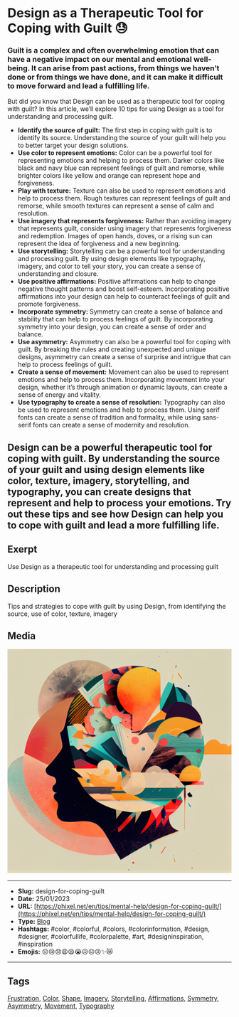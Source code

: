 # Design as a Therapeutic Tool for Coping with Guilt 😓
### Guilt is a complex and often overwhelming emotion that can have a negative impact on our mental and emotional well-being. It can arise from past actions, from things we haven’t done or from things we have done, and it can make it difficult to move forward and lead a fulfilling life.

But did you know that Design can be used as a therapeutic tool for coping with guilt? In this article, we’ll explore 10 tips for using Design as a tool for understanding and processing guilt.

- **Identify the source of guilt:** The first step in coping with guilt is to identify its source. Understanding the source of your guilt will help you to better target your design solutions.
- **Use color to represent emotions:** Color can be a powerful tool for representing emotions and helping to process them. Darker colors like black and navy blue can represent feelings of guilt and remorse, while brighter colors like yellow and orange can represent hope and forgiveness.
- **Play with texture:** Texture can also be used to represent emotions and help to process them. Rough textures can represent feelings of guilt and remorse, while smooth textures can represent a sense of calm and resolution.
- **Use imagery that represents forgiveness:** Rather than avoiding imagery that represents guilt, consider using imagery that represents forgiveness and redemption. Images of open hands, doves, or a rising sun can represent the idea of forgiveness and a new beginning.
- **Use storytelling:** Storytelling can be a powerful tool for understanding and processing guilt. By using design elements like typography, imagery, and color to tell your story, you can create a sense of understanding and closure.
- **Use positive affirmations:** Positive affirmations can help to change negative thought patterns and boost self-esteem. Incorporating positive affirmations into your design can help to counteract feelings of guilt and promote forgiveness.
- **Incorporate symmetry:** Symmetry can create a sense of balance and stability that can help to process feelings of guilt. By incorporating symmetry into your design, you can create a sense of order and balance.
- **Use asymmetry:** Asymmetry can also be a powerful tool for coping with guilt. By breaking the rules and creating unexpected and unique designs, asymmetry can create a sense of surprise and intrigue that can help to process feelings of guilt.
- **Create a sense of movement:** Movement can also be used to represent emotions and help to process them. Incorporating movement into your design, whether it’s through animation or dynamic layouts, can create a sense of energy and vitality.
- **Use typography to create a sense of resolution:** Typography can also be used to represent emotions and help to process them. Using serif fonts can create a sense of tradition and formality, while using sans-serif fonts can create a sense of modernity and resolution.

Design can be a powerful therapeutic tool for coping with guilt. By understanding the source of your guilt and using design elements like color, texture, imagery, storytelling, and typography, you can create designs that represent and help to process your emotions. Try out these tips and see how Design can help you to cope with guilt and lead a more fulfilling life.
------------
## Exerpt
Use Design as a therapeutic tool for understanding and processing guilt
## Description
Tips and strategies to cope with guilt by using Design, from identifying the source, use of color, texture, imagery
## Media
<img src="media/9788fbf3/design-help-guilt.jpg" loading="lazy"><br>

------------
- **Slug:** design-for-coping-guilt
- **Date:** 25/01/2023
- **URL:** [https://phixel.net/en/tips/mental-help/design-for-coping-guilt/](https://phixel.net/en/tips/mental-help/design-for-coping-guilt/)
- **Type:** [Blog](#blog)
- **Hashtags:** #color, #colorful, #colors, #colorinformation, #design, #designer, #colorfullife, #colorpalette, #art, #designinspiration, #inspiration
- **Emojis:** 😔😢😞😩😫😭😥☹️😣✨😿

------------
## Tags
[Frustration](#frustration), [Color](#color), [Shape](#shape), [Imagery](#imagery), [Storytelling](#storytelling), [Affirmations](#affirmations), [Symmetry](#symmetry), [Asymmetry](#asymmetry), [Movement](#movement), [Typography](#typography)
